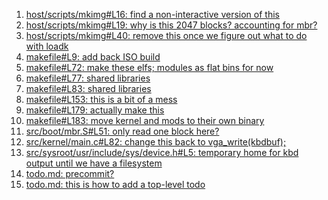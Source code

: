 1. [host/scripts/mkimg#L16: find a non-interactive version of this](host/scripts/mkimg#L16)
2. [host/scripts/mkimg#L19: why is this 2047 blocks? accounting for mbr?](host/scripts/mkimg#L19)
3. [host/scripts/mkimg#L40: remove this once we figure out what to do with loadk](host/scripts/mkimg#L40)
4. [makefile#L9: add back ISO build](makefile#L9)
5. [makefile#L72: make these elfs; modules as flat bins for now](makefile#L72)
6. [makefile#L77: shared libraries](makefile#L77)
7. [makefile#L83: shared libraries](makefile#L83)
8. [makefile#L153: this is a bit of a mess](makefile#L153)
9. [makefile#L179: actually make this](makefile#L179)
10. [makefile#L183: move kernel and mods to their own binary](makefile#L183)
11. [src/boot/mbr.S#L51: only read one block here?](src/boot/mbr.S#L51)
12. [src/kernel/main.c#L82: change this back to vga_write(kbdbuf);](src/kernel/main.c#L82)
13. [src/sysroot/usr/include/sys/device.h#L5: temporary home for kbd output until we have a filesystem](src/sysroot/usr/include/sys/device.h#L5)
14. [todo.md: precommit?](todo.md)
15. [todo.md: this is how to add a top-level todo](todo.md)

[comment]: # (precommit?)
[comment]: # (this is how to add a top-level todo)
